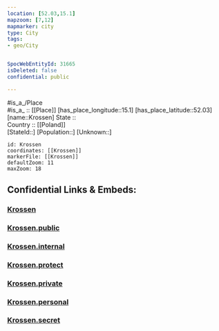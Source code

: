 ```yaml
---
location: [52.03,15.1] 
mapzoom: [7,12] 
mapmarker: city 
type: City
tags:
- geo/City


SpocWebEntityId: 31665
isDeleted: false
confidential: public

---
```

#is_a_/Place  
#is_a_ :: [[Place]] 
[has_place_longitude::15.1] 
[has_place_latitude::52.03] 
[name::Krossen] 
State ::  
Country :: [[Poland]]  
[StateId::] 
[Population::] 
[Unknown::] 


```leaflet
id: Krossen
coordinates: [[Krossen]] 
markerFile: [[Krossen]] 
defaultZoom: 11 
maxZoom: 18
```


## Confidential Links & Embeds: 

### [Krossen](/_Standards/Earth/Continent/Europe/Europe~East/Poland/Provinces~Poland/Lubusz/City/Krossen.md) 

### [Krossen.public](/_public/Earth/Continent/Europe/Europe~East/Poland/Provinces~Poland/Lubusz/City/Krossen.public.md) 

### [Krossen.internal](/_internal/Earth/Continent/Europe/Europe~East/Poland/Provinces~Poland/Lubusz/City/Krossen.internal.md) 

### [Krossen.protect](/_protect/Earth/Continent/Europe/Europe~East/Poland/Provinces~Poland/Lubusz/City/Krossen.protect.md) 

### [Krossen.private](/_private/Earth/Continent/Europe/Europe~East/Poland/Provinces~Poland/Lubusz/City/Krossen.private.md) 

### [Krossen.personal](/_personal/Earth/Continent/Europe/Europe~East/Poland/Provinces~Poland/Lubusz/City/Krossen.personal.md) 

### [Krossen.secret](/_secret/Earth/Continent/Europe/Europe~East/Poland/Provinces~Poland/Lubusz/City/Krossen.secret.md)


